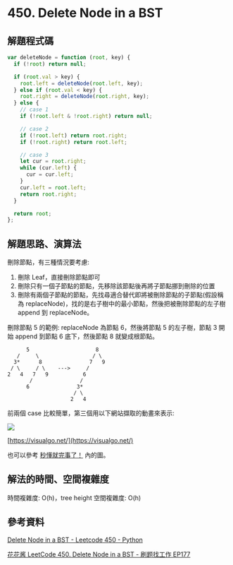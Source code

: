 # 450. Delete Node in a BST

## 解題程式碼

```javascript
var deleteNode = function (root, key) {
  if (!root) return null;

  if (root.val > key) {
    root.left = deleteNode(root.left, key);
  } else if (root.val < key) {
    root.right = deleteNode(root.right, key);
  } else {
    // case 1
    if (!root.left & !root.right) return null;

    // case 2
    if (!root.left) return root.right;
    if (!root.right) return root.left;

    // case 3
    let cur = root.right;
    while (cur.left) {
      cur = cur.left;
    }
    cur.left = root.left;
    return root.right;
  }

  return root;
};
```

## 解題思路、演算法

刪除節點，有三種情況要考慮:

1. 刪除 Leaf，直接刪除節點即可
2. 刪除只有一個子節點的節點，先移除該節點後再將子節點挪到刪除的位置
3. 刪除有兩個子節點的節點，先找尋適合替代即將被刪除節點的子節點(假設稱為 replaceNode)，找的是右子樹中的最小節點，然後把被刪除節點的左子樹 append 到 replaceNode。

刪除節點 5 的範例: replaceNode 為節點 6，然後將節點 5 的左子樹，節點 3 開始 append 到節點 6 底下，然後節點 8 就變成根節點。
```
      5                     8
   /     \                 / \
  3*      8               7   9
 / \     / \    --->     /
2   4   7   9           6
       /               /
      6               3*
                     / \
                    2   4
```

前兩個 case 比較簡單，第三個用以下網站擷取的動畫來表示:

![](https://upload.cc/i1/2024/02/25/4lwF6K.gif)

[https://visualgo.net/](https://visualgo.net/)

也可以參考 [秒懂就完事了！](https://leetcode.cn/problems/delete-node-in-a-bst/solutions/582561/miao-dong-jiu-wan-shi-liao-by-terry2020-tc0o/) 內的圖。

## 解法的時間、空間複雜度

時間複雜度: O(h)，tree height
空間複雜度: O(h)

## 參考資料

[Delete Node in a BST - Leetcode 450 - Python](https://youtu.be/LFzAoJJt92M)

[花花酱 LeetCode 450. Delete Node in a BST - 刷题找工作 EP177](https://youtu.be/00r9qf7lgAk)
